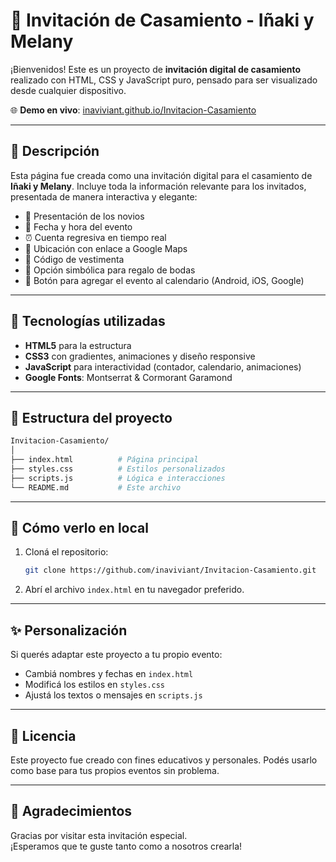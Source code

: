 # 💍 Invitación de Casamiento - Iñaki y Melany

¡Bienvenidos! Este es un proyecto de **invitación digital de casamiento** realizado con HTML, CSS y JavaScript puro, pensado para ser visualizado desde cualquier dispositivo.

🌐 **Demo en vivo**: [inaviviant.github.io/Invitacion-Casamiento](https://inaviviant.github.io/Invitacion-Casamiento)

---

## 📝 Descripción

Esta página fue creada como una invitación digital para el casamiento de **Iñaki y Melany**. Incluye toda la información relevante para los invitados, presentada de manera interactiva y elegante:

- 💑 Presentación de los novios
- 📅 Fecha y hora del evento
- ⏰ Cuenta regresiva en tiempo real
- 📍 Ubicación con enlace a Google Maps
- 👗 Código de vestimenta
- 🎁 Opción simbólica para regalo de bodas
- 📆 Botón para agregar el evento al calendario (Android, iOS, Google)

---

## 🧪 Tecnologías utilizadas

- **HTML5** para la estructura
- **CSS3** con gradientes, animaciones y diseño responsive
- **JavaScript** para interactividad (contador, calendario, animaciones)
- **Google Fonts**: Montserrat & Cormorant Garamond

---

## 📂 Estructura del proyecto

```bash
Invitacion-Casamiento/
│
├── index.html          # Página principal
├── styles.css          # Estilos personalizados
├── scripts.js          # Lógica e interacciones
└── README.md           # Este archivo
```

---

## 🚀 Cómo verlo en local

1. Cloná el repositorio:
   ```bash
   git clone https://github.com/inaviviant/Invitacion-Casamiento.git
   ```

2. Abrí el archivo `index.html` en tu navegador preferido.

---

## ✨ Personalización

Si querés adaptar este proyecto a tu propio evento:

- Cambiá nombres y fechas en `index.html`
- Modificá los estilos en `styles.css`
- Ajustá los textos o mensajes en `scripts.js`

---

## 📄 Licencia

Este proyecto fue creado con fines educativos y personales. Podés usarlo como base para tus propios eventos sin problema.

---

## 💌 Agradecimientos

Gracias por visitar esta invitación especial.  
¡Esperamos que te guste tanto como a nosotros crearla!